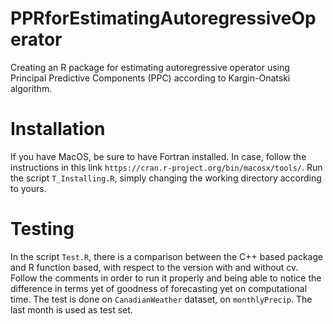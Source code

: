 # PPRforEstimatingAutoregressiveOperator

Creating an R package for estimating autoregressive operator using Principal Predictive Components (PPC) according to Kargin-Onatski algorithm.

# Installation
If you have MacOS, be sure to have Fortran installed. In case, follow the instructions in this link `https://cran.r-project.org/bin/macosx/tools/`.
Run the script `T_Installing.R`, simply changing the working directory according to yours.

# Testing
In the script `Test.R`, there is a comparison between the C++ based package and R function based, with respect to the version with and without cv.
Follow the comments in order to run it properly and being able to notice the difference in terms yet of goodness of forecasting yet on computational time.
The test is done on `CanadianWeather` dataset, on `monthlyPrecip`. The last month is used as test set.
